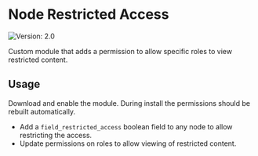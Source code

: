 # Node Restricted Access
<img src="https://badgen.net/badge/version/2.0/cyan?icon=github" alt="Version: 2.0"/>

Custom module that adds a permission to allow specific roles to view restricted content.

## Usage
Download and enable the module. During install the permissions should be rebuilt automatically.

* Add a `field_restricted_access` boolean field to any node to allow restricting the access.
* Update permissions on roles to allow viewing of restricted content.